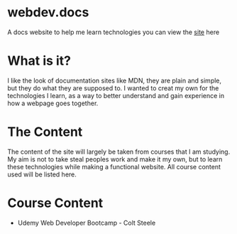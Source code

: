 # webdev.docs

A docs website to help me learn technologies you can view the [site](https://confident-hodgkin-2fca80.netlify.app/) here

# What is it?

I like the look of documentation sites like MDN, they are plain and simple, but they do what they are supposed to. I wanted to creat my own for the technologies I learn, as a way to better understand and gain experience in how a webpage goes together.

# The Content

The content of the site will largely be taken from courses that I am studying. My aim is not to take steal peoples work and make it my own, but to learn these technologies while making a functional website. All course content used will be listed here.

# Course Content

- Udemy Web Developer Bootcamp - Colt Steele
